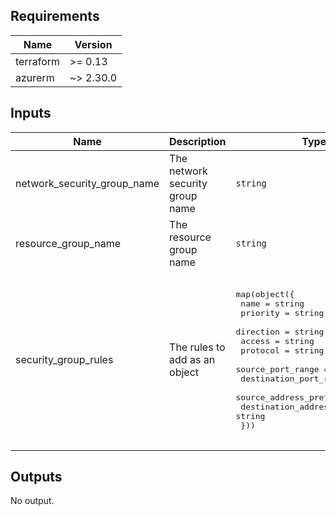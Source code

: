## Requirements

| Name | Version |
|------|---------|
| terraform | >= 0.13 |
| azurerm | ~> 2.30.0 |

## Inputs

| Name | Description | Type | Default | Required |
|------|-------------|------|---------|:--------:|
| network\_security\_group\_name | The network security group name | `string` | n/a | yes |
| resource\_group\_name | The resource group name | `string` | n/a | yes |
| security\_group\_rules | The rules to add as an object | <pre>map(object({<br>    name                       = string<br>    priority                   = string<br>    direction                  = string<br>    access                     = string<br>    protocol                   = string<br>    source_port_range          = string<br>    destination_port_range     = string<br>    source_address_prefix      = string<br>    destination_address_prefix = string<br>  }))</pre> | <pre>{<br>  "ssh": {<br>    "access": "Disallow",<br>    "destination_address_prefix": "*",<br>    "destination_port_range": "22",<br>    "direction": "Inbound",<br>    "name": "RestrictedToSSH",<br>    "priority": 100,<br>    "protocol": "Tcp",<br>    "source_address_prefix": "*",<br>    "source_port_range": "22"<br>  }<br>}</pre> | no |

## Outputs

No output.

